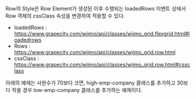 Row의 Style은 Row Element가 생성된 이후 수행되는 loadedRows 이벤트 상에서 Row 객체의 cssClass 속성을 변경하여 적용할 수 있다.

- loadedRows : https://www.grapecity.com/wijmo/api/classes/wijmo_grid.flexgrid.html#loadedrows
- Rows : https://www.grapecity.com/wijmo/api/classes/wijmo_grid.row.html
- cssClass : https://www.grapecity.com/wijmo/api/classes/wijmo_grid.row.html#cssclass

아래의 예제는 사원수가 70보다 크면, high-emp-company 클래스를 추가하고 30보다 작을 경우 low-emp-company 클래스를 추가하는 예제이다.
